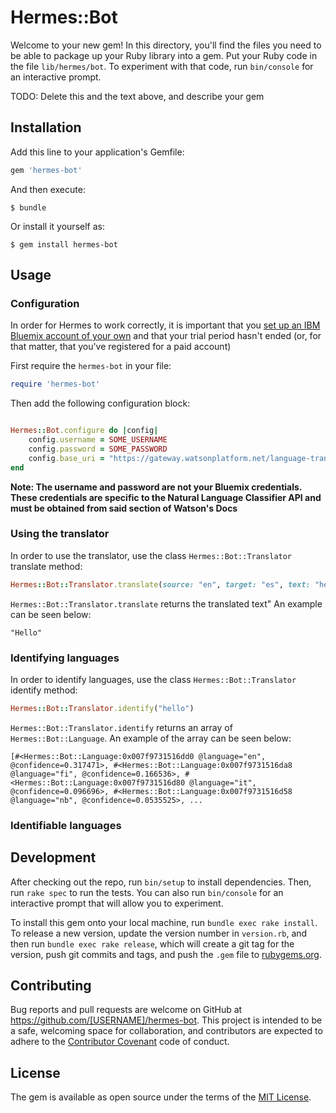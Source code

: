 # Hermes::Bot

Welcome to your new gem! In this directory, you'll find the files you need to be able to package up your Ruby library into a gem. Put your Ruby code in the file `lib/hermes/bot`. To experiment with that code, run `bin/console` for an interactive prompt.

TODO: Delete this and the text above, and describe your gem

## Installation

Add this line to your application's Gemfile:

```ruby
gem 'hermes-bot'
```

And then execute:

    $ bundle

Or install it yourself as:

    $ gem install hermes-bot

## Usage

### Configuration

In order for Hermes to work correctly, it is important that you [set up an IBM Bluemix account of your own](https://console.ng.bluemix.net/) and that your trial period hasn't ended (or, for that matter, that you've registered for a paid account)

First require the `hermes-bot` in your file:

```ruby
require 'hermes-bot'
```

Then add the following configuration block:

```ruby

Hermes::Bot.configure do |config|
	config.username = SOME_USERNAME
	config.password = SOME_PASSWORD
	config.base_uri = "https://gateway.watsonplatform.net/language-translator/api"
end
```

**Note: The username and password are not your Bluemix credentials. These
credentials are specific to the Natural Language Classifier API and must
be obtained from said section of Watson's Docs**

### Using the translator

In order to use the translator, use the class `Hermes::Bot::Translator` translate method:

```ruby
Hermes::Bot::Translator.translate(source: "en", target: "es", text: "hello")
```

`Hermes::Bot::Translator.translate` returns the translated text" An example can be seen below:

`"Hello"`  

### Identifying languages

In order to identify languages, use the class `Hermes::Bot::Translator` identify method:

```ruby
Hermes::Bot::Translator.identify("hello")
```
`Hermes::Bot::Translator.identify` returns an array of `Hermes::Bot::Language`. An example of the array can be seen below:

`[#<Hermes::Bot::Language:0x007f9731516dd0 @language="en", @confidence=0.317471>, #<Hermes::Bot::Language:0x007f9731516da8 @language="fi", @confidence=0.166536>, #<Hermes::Bot::Language:0x007f9731516d80 @language="it", @confidence=0.096696>, #<Hermes::Bot::Language:0x007f9731516d58 @language="nb", @confidence=0.0535525>,
 ...`

### Identifiable languages

## Development

After checking out the repo, run `bin/setup` to install dependencies. Then, run `rake spec` to run the tests. You can also run `bin/console` for an interactive prompt that will allow you to experiment.

To install this gem onto your local machine, run `bundle exec rake install`. To release a new version, update the version number in `version.rb`, and then run `bundle exec rake release`, which will create a git tag for the version, push git commits and tags, and push the `.gem` file to [rubygems.org](https://rubygems.org).

## Contributing

Bug reports and pull requests are welcome on GitHub at https://github.com/[USERNAME]/hermes-bot. This project is intended to be a safe, welcoming space for collaboration, and contributors are expected to adhere to the [Contributor Covenant](http://contributor-covenant.org) code of conduct.


## License

The gem is available as open source under the terms of the [MIT License](http://opensource.org/licenses/MIT).
